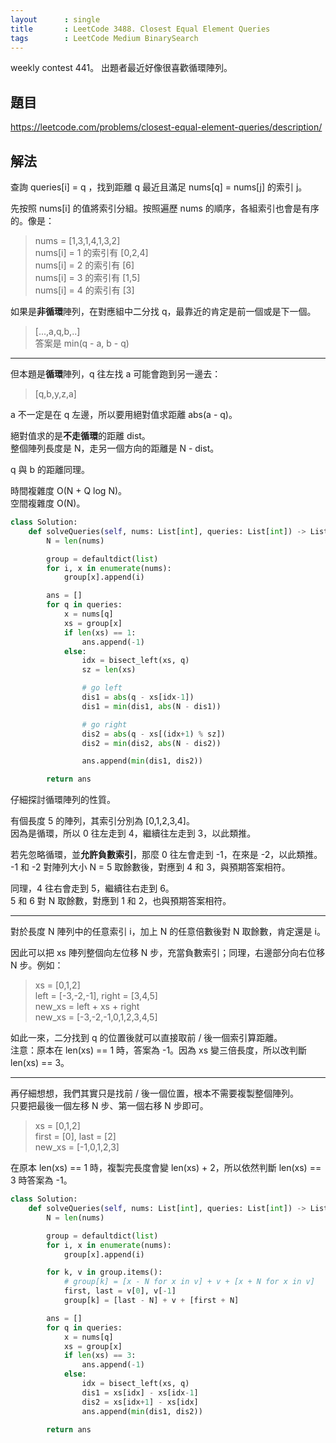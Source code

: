 ```yaml
---
layout      : single
title       : LeetCode 3488. Closest Equal Element Queries
tags        : LeetCode Medium BinarySearch
---
```

weekly contest 441。
出題者最近好像很喜歡循環陣列。  

## 題目

<https://leetcode.com/problems/closest-equal-element-queries/description/>

## 解法

查詢 queries[i] = q ，找到距離 q 最近且滿足 nums[q] = nums[j] 的索引 j。  

先按照 nums[i] 的值將索引分組。按照遍歷 nums 的順序，各組索引也會是有序的。像是：  
> nums = [1,3,1,4,1,3,2]  
> nums[i] = 1 的索引有 [0,2,4]  
> nums[i] = 2 的索引有 [6]  
> nums[i] = 3 的索引有 [1,5]  
> nums[i] = 4 的索引有 [3]  

如果是**非循環**陣列，在對應組中二分找 q，最靠近的肯定是前一個或是下一個。  
> [...,a,q,b,..]  
> 答案是 min(q - a, b - q)  

---

但本題是**循環**陣列，q 往左找 a 可能會跑到另一邊去：  
> [q,b,y,z,a]  

a 不一定是在 q 左邊，所以要用絕對值求距離 abs(a - q)。  

絕對值求的是**不走循環**的距離 dist。  
整個陣列長度是 N，走另一個方向的距離是 N - dist。  

q 與 b 的距離同理。  

時間複雜度 O(N + Q log N)。  
空間複雜度 O(N)。  

```python
class Solution:
    def solveQueries(self, nums: List[int], queries: List[int]) -> List[int]:
        N = len(nums)

        group = defaultdict(list)
        for i, x in enumerate(nums):
            group[x].append(i)

        ans = []
        for q in queries:
            x = nums[q]
            xs = group[x]
            if len(xs) == 1:
                ans.append(-1)
            else:
                idx = bisect_left(xs, q)
                sz = len(xs)

                # go left
                dis1 = abs(q - xs[idx-1])
                dis1 = min(dis1, abs(N - dis1))

                # go right
                dis2 = abs(q - xs[(idx+1) % sz])
                dis2 = min(dis2, abs(N - dis2))

                ans.append(min(dis1, dis2))

        return ans
```

仔細探討循環陣列的性質。  

有個長度 5 的陣列，其索引分別為 [0,1,2,3,4]。  
因為是循環，所以 0 往左走到 4，繼續往左走到 3，以此類推。  

若先忽略循環，並**允許負數索引**，那麼 0 往左會走到 -1，在來是 -2，以此類推。  
-1 和 -2 對陣列大小 N = 5 取餘數後，對應到 4 和 3，與預期答案相符。  

同理，4 往右會走到 5，繼續往右走到 6。  
5 和 6 對 N 取餘數，對應到 1 和 2，也與預期答案相符。  

---

對於長度 N 陣列中的任意索引 i，加上 N 的任意倍數後對 N 取餘數，肯定還是 i。  

因此可以把 xs 陣列整個向左位移 N 步，充當負數索引；同理，右邊部分向右位移 N 步。例如：  
> xs = [0,1,2]  
> left = [-3,-2,-1], right = [3,4,5]  
> new_xs = left + xs + right  
> new_xs = [-3,-2,-1,0,1,2,3,4,5]  

如此一來，二分找到 q 的位置後就可以直接取前 / 後一個索引算距離。  
注意：原本在 len(xs) == 1 時，答案為 -1。因為 xs 變三倍長度，所以改判斷 len(xs) == 3。  

---

再仔細想想，我們其實只是找前 / 後一個位置，根本不需要複製整個陣列。  
只要把最後一個左移 N 步、第一個右移 N 步即可。  
> xs = [0,1,2]  
> first = [0], last = [2]  
> new_xs = [-1,0,1,2,3]  

在原本 len(xs) == 1 時，複製完長度會變 len(xs) + 2，所以依然判斷 len(xs) == 3 時答案為 -1。  

```python
class Solution:
    def solveQueries(self, nums: List[int], queries: List[int]) -> List[int]:
        N = len(nums)

        group = defaultdict(list)
        for i, x in enumerate(nums):
            group[x].append(i)

        for k, v in group.items():
            # group[k] = [x - N for x in v] + v + [x + N for x in v]
            first, last = v[0], v[-1]
            group[k] = [last - N] + v + [first + N]

        ans = []
        for q in queries:
            x = nums[q]
            xs = group[x]
            if len(xs) == 3:
                ans.append(-1)
            else:
                idx = bisect_left(xs, q)
                dis1 = xs[idx] - xs[idx-1]
                dis2 = xs[idx+1] - xs[idx]
                ans.append(min(dis1, dis2))

        return ans
```
